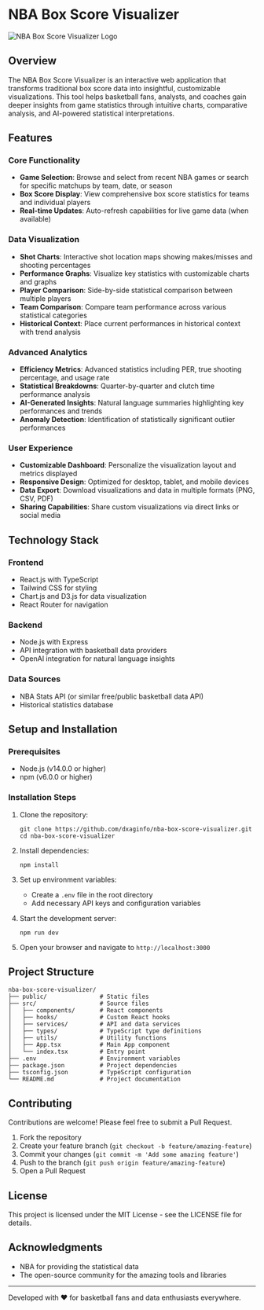 # NBA Box Score Visualizer

![NBA Box Score Visualizer Logo](https://via.placeholder.com/800x200/0077be/ffffff?text=NBA+Box+Score+Visualizer)

## Overview

The NBA Box Score Visualizer is an interactive web application that transforms traditional box score data into insightful, customizable visualizations. This tool helps basketball fans, analysts, and coaches gain deeper insights from game statistics through intuitive charts, comparative analysis, and AI-powered statistical interpretations.

## Features

### Core Functionality

- **Game Selection**: Browse and select from recent NBA games or search for specific matchups by team, date, or season
- **Box Score Display**: View comprehensive box score statistics for teams and individual players
- **Real-time Updates**: Auto-refresh capabilities for live game data (when available)

### Data Visualization

- **Shot Charts**: Interactive shot location maps showing makes/misses and shooting percentages
- **Performance Graphs**: Visualize key statistics with customizable charts and graphs
- **Player Comparison**: Side-by-side statistical comparison between multiple players
- **Team Comparison**: Compare team performance across various statistical categories
- **Historical Context**: Place current performances in historical context with trend analysis

### Advanced Analytics

- **Efficiency Metrics**: Advanced statistics including PER, true shooting percentage, and usage rate
- **Statistical Breakdowns**: Quarter-by-quarter and clutch time performance analysis
- **AI-Generated Insights**: Natural language summaries highlighting key performances and trends
- **Anomaly Detection**: Identification of statistically significant outlier performances

### User Experience

- **Customizable Dashboard**: Personalize the visualization layout and metrics displayed
- **Responsive Design**: Optimized for desktop, tablet, and mobile devices
- **Data Export**: Download visualizations and data in multiple formats (PNG, CSV, PDF)
- **Sharing Capabilities**: Share custom visualizations via direct links or social media

## Technology Stack

### Frontend
- React.js with TypeScript
- Tailwind CSS for styling
- Chart.js and D3.js for data visualization
- React Router for navigation

### Backend
- Node.js with Express
- API integration with basketball data providers
- OpenAI integration for natural language insights

### Data Sources
- NBA Stats API (or similar free/public basketball data API)
- Historical statistics database

## Setup and Installation

### Prerequisites
- Node.js (v14.0.0 or higher)
- npm (v6.0.0 or higher)

### Installation Steps

1. Clone the repository:
   ```
   git clone https://github.com/dxaginfo/nba-box-score-visualizer.git
   cd nba-box-score-visualizer
   ```

2. Install dependencies:
   ```
   npm install
   ```

3. Set up environment variables:
   - Create a `.env` file in the root directory
   - Add necessary API keys and configuration variables

4. Start the development server:
   ```
   npm run dev
   ```

5. Open your browser and navigate to `http://localhost:3000`

## Project Structure

```
nba-box-score-visualizer/
├── public/               # Static files
├── src/                  # Source files
│   ├── components/       # React components
│   ├── hooks/            # Custom React hooks
│   ├── services/         # API and data services
│   ├── types/            # TypeScript type definitions
│   ├── utils/            # Utility functions
│   ├── App.tsx           # Main App component
│   └── index.tsx         # Entry point
├── .env                  # Environment variables
├── package.json          # Project dependencies
├── tsconfig.json         # TypeScript configuration
└── README.md             # Project documentation
```

## Contributing

Contributions are welcome! Please feel free to submit a Pull Request.

1. Fork the repository
2. Create your feature branch (`git checkout -b feature/amazing-feature`)
3. Commit your changes (`git commit -m 'Add some amazing feature'`)
4. Push to the branch (`git push origin feature/amazing-feature`)
5. Open a Pull Request

## License

This project is licensed under the MIT License - see the LICENSE file for details.

## Acknowledgments

- NBA for providing the statistical data
- The open-source community for the amazing tools and libraries

---

Developed with ❤️ for basketball fans and data enthusiasts everywhere.